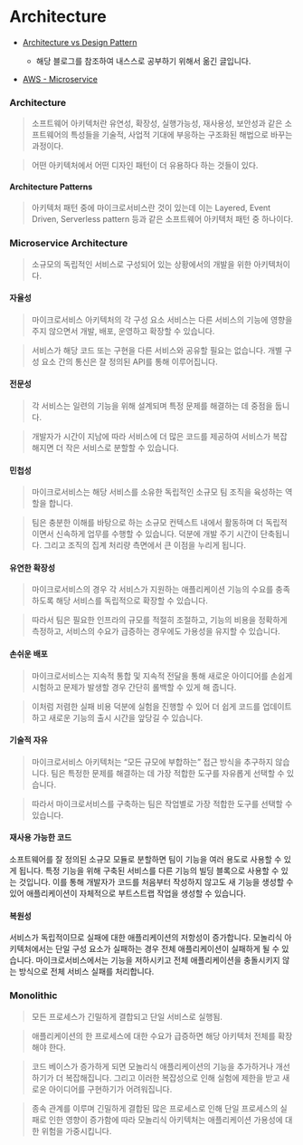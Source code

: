 # Architecture 

#### <Reference>
- [Architecture vs Design Pattern](https://goofcode.github.io/architecture-vs-design)
	- 해당 블로그를 참조하여 내스스로 공부하기 위해서 옮긴 글입니다. 
	
- [AWS - Microservice](https://aws.amazon.com/ko/microservices/)	

### Architecture 
> 소프트웨어 아키텍처란 유연성, 확장성, 실행가능성, 재사용성, 보안성과 같은 소프트웨어의 특성들을 기술적, 사업적 기대에 부응하는 구조화된 해법으로 바꾸는 과정이다.

> 어떤 아키텍처에서 어떤 디자인 패턴이 더 유용하다 하는 것들이 있다. 

#### Architecture Patterns
> 아키텍처 패턴 중에 마이크로서비스란 것이 있는데 이는 Layered, Event Driven, Serverless  pattern 등과 같은 소프트웨어 아키텍처 패턴 중 하나이다. 

### Microservice Architecture 
>소규모의 독립적인 서비스로 구성되어 있는 상황에서의 개발을 위한 아키텍처이다. 
    

#### 자율성
> 마이크로서비스 아키텍처의 각 구성 요소 서비스는 다른 서비스의 기능에 영향을 주지 않으면서 개발, 배포, 운영하고 확장할 수 있습니다.

>  서비스가 해당 코드 또는 구현을 다른 서비스와 공유할 필요는 없습니다. 개별 구성 요소 간의 통신은 잘 정의된 API를 통해 이루어집니다.


#### 전문성
> 각 서비스는 일련의 기능을 위해 설계되며 특정 문제를 해결하는 데 중점을 둡니다. 

> 개발자가 시간이 지남에 따라 서비스에 더 많은 코드를 제공하여 서비스가 복잡해지면 더 작은 서비스로 분할할 수 있습니다.

#### 민첩성
> 마이크로서비스는 해당 서비스를 소유한 독립적인 소규모 팀 조직을 육성하는 역할을 합니다. 

> 팀은 충분한 이해를 바탕으로 하는 소규모 컨텍스트 내에서 활동하며 더 독립적이면서 신속하게 업무를 수행할 수 있습니다. 덕분에 개발 주기 시간이 단축됩니다. 그리고 조직의 집계 처리량 측면에서 큰 이점을 누리게 됩니다.


#### 유연한 확장성
> 마이크로서비스의 경우 각 서비스가 지원하는 애플리케이션 기능의 수요를 충족하도록 해당 서비스를 독립적으로 확장할 수 있습니다. 

> 따라서 팀은 필요한 인프라의 규모를 적절히 조절하고, 기능의 비용을 정확하게 측정하고, 서비스의 수요가 급증하는 경우에도 가용성을 유지할 수 있습니다.

#### 손쉬운 배포
> 마이크로서비스는 지속적 통합 및 지속적 전달을 통해 새로운 아이디어를 손쉽게 시험하고 문제가 발생할 경우 간단히 롤백할 수 있게 해 줍니다. 

> 이처럼 저렴한 실패 비용 덕분에 실험을 진행할 수 있어 더 쉽게 코드를 업데이트하고 새로운 기능의 출시 시간을 앞당길 수 있습니다.

#### 기술적 자유
>마이크로서비스 아키텍처는 “모든 규모에 부합하는” 접근 방식을 추구하지 않습니다. 팀은 특정한 문제를 해결하는 데 가장 적합한 도구를 자유롭게 선택할 수 있습니다. 

>따라서 마이크로서비스를 구축하는 팀은 작업별로 가장 적합한 도구를 선택할 수 있습니다.

#### 재사용 가능한 코드
소프트웨어를 잘 정의된 소규모 모듈로 분할하면 팀이 기능을 여러 용도로 사용할 수 있게 됩니다. 특정 기능을 위해 구축된 서비스를 다른 기능의 빌딩 블록으로 사용할 수 있는 것입니다. 이를 통해 개발자가 코드를 처음부터 작성하지 않고도 새 기능을 생성할 수 있어 애플리케이션이 자체적으로 부트스트랩 작업을 생성할 수 있습니다.

#### 복원성
서비스가 독립적이므로 실패에 대한 애플리케이션의 저항성이 증가합니다. 모놀리식 아키텍처에서는 단일 구성 요소가 실패하는 경우 전체 애플리케이션이 실패하게 될 수 있습니다. 마이크로서비스에서는 기능을 저하시키고 전체 애플리케이션을 충돌시키지 않는 방식으로 전체 서비스 실패를 처리합니다.

### Monolithic 
> 모든 프로세스가 긴밀하게 결합되고 단일 서비스로 실행됨. 

> 애플리케이션의 한 프로세스에 대한 수요가 급증하면 해당 아키텍처 전체를 확장해야 한다.

> 코드 베이스가 증가하게 되면 모놀리식 애플리케이션의 기능을 추가하거나 개선하기가 더 복잡해집니다. 그리고 이러한 복잡성으로 인해 실험에 제한을 받고 새로운 아이디어를 구현하기가 어려워집니다. 

> 종속 관계를 이루며 긴밀하게 결합된 많은 프로세스로 인해 단일 프로세스의 실패로 인한 영향이 증가함에 따라 모놀리식 아키텍처는 애플리케이션 가용성에 대한 위험을 가중시킵니다.


